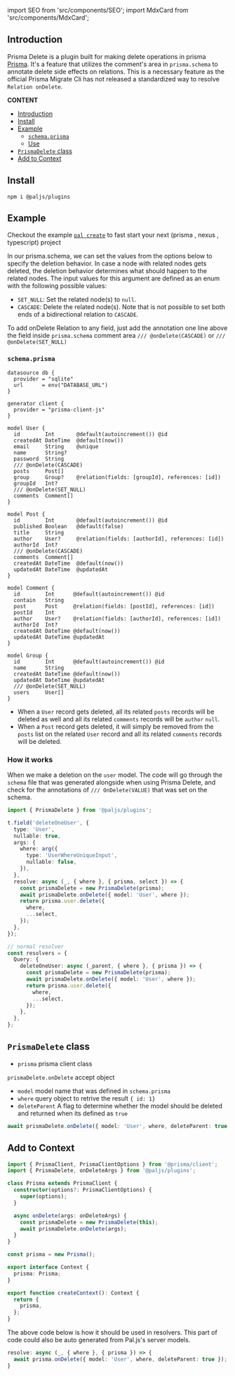 import SEO from 'src/components/SEO';
import MdxCard from 'src/components/MdxCard';

<SEO title="On Delete" />

<MdxCard>

## Introduction

Prisma Delete is a plugin built for making delete operations in prisma [Prisma](https://prisma.io). It's a feature that utilizes the
comment's area in `prisma.schema` to annotate delete side effects on relations. This is a necessary feature as the official
Prisma Migrate Cli has not released a standardized way to resolve `Relation onDelete`.

**CONTENT**

- [Introduction](#introduction)
- [Install](#install)
- [Example](#example)
  - [`schema.prisma`](#schemaprisma)
  - [Use](#use)
- [`PrismaDelete` class](#prismadelete-class)
- [Add to Context](#add-to-context)

</MdxCard>

<MdxCard>

## Install

```shell
npm i @paljs/plugins
```

</MdxCard>

<MdxCard>

## Example

Checkout the example [`pal create`](/cli/create) to fast start your next (prisma , nexus , typescript) project

In our prisma.schema, we can set the values from the options below to specify the deletion behavior. In case a node with related nodes gets deleted, the deletion behavior determines what should happen to the related nodes. The input values for this argument are defined as an enum with the following possible values:

- `SET_NULL`: Set the related node(s) to `null`.
- `CASCADE`: Delete the related node(s). Note that is not possible to set both ends of a bidirectional relation to `CASCADE`.

To add onDelete Relation to any field, just add the annotation one line above the field inside `prisma.schema` comment area
`/// @onDelete(CASCADE)` or `/// @onDelete(SET_NULL)`

### `schema.prisma`

```prisma
datasource db {
  provider = "sqlite"
  url      = env("DATABASE_URL")
}

generator client {
  provider = "prisma-client-js"
}

model User {
  id        Int       @default(autoincrement()) @id
  createdAt DateTime  @default(now())
  email     String    @unique
  name      String?
  password  String
  /// @onDelete(CASCADE)
  posts     Post[]
  group     Group?    @relation(fields: [groupId], references: [id])
  groupId   Int?
  /// @onDelete(SET_NULL)
  comments  Comment[]
}

model Post {
  id        Int       @default(autoincrement()) @id
  published Boolean   @default(false)
  title     String
  author    User?     @relation(fields: [authorId], references: [id])
  authorId  Int?
  /// @onDelete(CASCADE)
  comments  Comment[]
  createdAt DateTime  @default(now())
  updatedAt DateTime  @updatedAt
}

model Comment {
  id        Int      @default(autoincrement()) @id
  contain   String
  post      Post     @relation(fields: [postId], references: [id])
  postId    Int
  author    User?    @relation(fields: [authorId], references: [id])
  authorId  Int?
  createdAt DateTime @default(now())
  updatedAt DateTime @updatedAt
}

model Group {
  id        Int      @default(autoincrement()) @id
  name      String
  createdAt DateTime @default(now())
  updatedAt DateTime @updatedAt
  /// @onDelete(SET_NULL)
  users     User[]
}
```

- When a `User` record gets deleted, all its related `posts` records will be deleted as well and all its related `comments` records will be `author` `null`.
- When a `Post` record gets deleted, it will simply be removed from the `posts` list on the related `User` record and all its related `comments` records will be deleted.

### How it works

When we make a deletion on the `user` model. The code will go through the `schema` file that was generated alongside when using Prisma Delete, and check for the annotations
of `/// OnDelete(VALUE)` that was set on the schema.

```ts
import { PrismaDelete } from '@paljs/plugins';

t.field('deleteOneUser', {
  type: 'User',
  nullable: true,
  args: {
    where: arg({
      type: 'UserWhereUniqueInput',
      nullable: false,
    }),
  },
  resolve: async (_, { where }, { prisma, select }) => {
    const prismaDelete = new PrismaDelete(prisma);
    await prismaDelete.onDelete({ model: 'User', where });
    return prisma.user.delete({
      where,
      ...select,
    });
  },
});

// normal resolver
const resolvers = {
  Query: {
    deleteOneUser: async (_parent, { where }, { prisma }) => {
      const prismaDelete = new PrismaDelete(prisma);
      await prismaDelete.onDelete({ model: 'User', where });
      return prisma.user.delete({
        where,
        ...select,
      });
    },
  },
};
```

</MdxCard>

<MdxCard>

## `PrismaDelete` class

- `prisma` prisma client class

`prismaDelete.onDelete` accept object

- `model` model name that was defined in `schema.prisma`
- `where` query object to retrive the result `{ id: 1}`
- `deleteParent` A flag to determine whether the model should be deleted and returned when its defined as `true`

```ts
await prismaDelete.onDelete({ model: 'User', where, deleteParent: true });
```

## Add to Context

```ts
import { PrismaClient, PrismaClientOptions } from '@prisma/client';
import { PrismaDelete, onDeleteArgs } from '@paljs/plugins';

class Prisma extends PrismaClient {
  constructor(options?: PrismaClientOptions) {
    super(options);
  }

  async onDelete(args: onDeleteArgs) {
    const prismaDelete = new PrismaDelete(this);
    await prismaDelete.onDelete(args);
  }
}

const prisma = new Prisma();

export interface Context {
  prisma: Prisma;
}

export function createContext(): Context {
  return {
    prisma,
  };
}
```

The above code below is how it should be used in resolvers. This part of code could also be auto generated
from Pal.js's server models.

```ts
resolve: async (_, { where }, { prisma }) => {
  await prisma.onDelete({ model: 'User', where, deleteParent: true });
}
```

</MdxCard>
